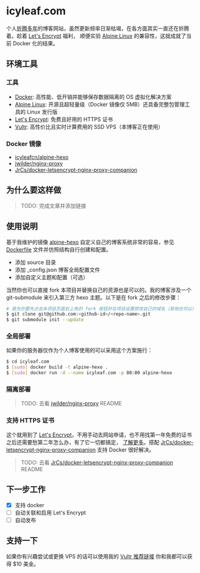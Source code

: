 # icyleaf.com

个人[折腾多年][blog-history-link]的博客网站，虽然更新频率日渐枯竭，在各方面其实一直还在折腾着。趁着 [Let's Encrypt][let-encrypt-link] 福利，
顺便实验 [Alpine Linux][alpine-link] 的兼容性，这就成就了当前 Docker 化的结果。

## 环境工具

### 工具

- [Docker][docker-link]: 高性能、低开销并能够保存数据隔离的 OS 虚拟化解决方案
- [Alpine Linux][alpine-link]: 开源且超轻量级（Docker 镜像仅 5MB）还具备完整包管理工具的 Linux 发行版
- [Let's Encrypt][let-encrypt-link]: 免费且好用的 HTTPS 证书
- [Vultr][vultr-link]: 高性价比且实时计算费用的 SSD VPS（本博客正在使用）

### Docker 镜像

- [icyleafcn/alpine-hexo][alpine-hexo-link]
- [jwilder/nginx-proxy][nginx-proxy-link]
- [JrCs/docker-letsencrypt-nginx-proxy-companion][ngix-proxy-ssl-link]

## 为什么要这样做

> TODO: 完成文章并添加链接

## 使用说明

基于我维护的镜像 [alpine-hexo][alpine-hexo-link] 自定义自己的博客系统非常的容易，参见 [Dockerfile](Dockerfile) 文件并仿照结构自行创建和配置。

- 添加 source 目录
- 添加 _config.json 博客全局配置文件
- 添加自定义主题和配置（可选）

当然你也可以直接 fork 本项目并替换自己的资源也是可以的。我的博客涉及一个 git-submodule 来引入第三方 hexo 主题。以下是在 fork 之后的修改步骤：

```bash
# 首先你要先点击本项目页面右上角的 fork 按钮并在项目设置修改自己的域名（其他也可以）
$ git clone git@github.com:<github-id>/<repo-name>.git
$ git submodule init --update
```

### 全局部署

如果你的服务器仅作为个人博客使用的可以采用这个方案施行：

```bash
$ cd icyleaf.com
$ [sudo] docker build -t alpine-hexo .
$ [sudo] docker run -d --name icyleaf.com -p 80:80 alpine-hexo
```  

### 隔离部署

> TODO: 去看 [jwilder/nginx-proxy][nginx-proxy-link] README

### 支持 HTTPS 证书

这个就用到了 [Let's Encrypt][let-encrypt-link]，不用手动去网站申请，也不用找第一年免费的证书之后还需要愁第二年怎么办，有了它一切都搞定，
[了解更多][letsencrypt-post-link]。搭配 [JrCs/docker-letsencrypt-nginx-proxy-companion][ngix-proxy-ssl-link] 支持 Docker 很好解决。

> TODO: 去看 [JrCs/docker-letsencrypt-nginx-proxy-companion][ngix-proxy-ssl-link] README


## 下一步工作

- [x] 支持 docker
- [ ] 自动关联和启用 Let's Encrypt
- [ ] 自动发布

## 支持一下

如果你有兴趣尝试或更换 VPS 的话可以使用我的 [Vultr 推荐链接][vultr-affiliate-link] 你和我都可以获得 $10 美金。


[blog-history-link]: http://icyleaf.com/2015/12/a-history-of-blog-migration/
[let-encrypt-link]: https://letsencrypt.org/
[alpine-link]: http://www.alpinelinux.org/
[docker-link]: https://www.docker.com/
[vultr-link]: https://www.vultr.com/
[vultr-affiliate-link]: http://www.vultr.com/?ref=6863897=
[letsencrypt-post-link]: https://imququ.com/post/letsencrypt-certificate.html
[alpine-hexo-link]: https://github.com/icyleaf/alpine-hexo
[nginx-proxy-link]: https://github.com/jwilder/nginx-proxy
[ngix-proxy-ssl-link]: https://github.com/JrCs/docker-letsencrypt-nginx-proxy-companion
